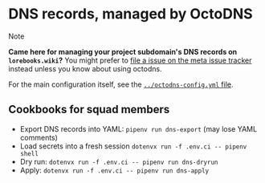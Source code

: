 # DNS records, managed by OctoDNS

> [!note]
> **Came here for managing your project subdomain's DNS records on `lorebooks.wiki`?**
> You might prefer to [file a issue on the meta issue tracker](https://lorebooks.wiki/docs/issue-tracker) instead unless you know about using octodns.

For the main configuration itself, see the [`../octodns-config.yml` file](../octodns-config.yml).

## Cookbooks for squad members

* Export DNS records into YAML: `pipenv run dns-export` (may lose YAML comments)
* Load secrets into a fresh session `dotenvx run -f .env.ci -- pipenv shell`
* Dry run: `dotenvx run -f .env.ci -- pipenv run dns-dryrun`
* Apply: `dotenvx run -f .env.ci -- pipenv run dns-apply`